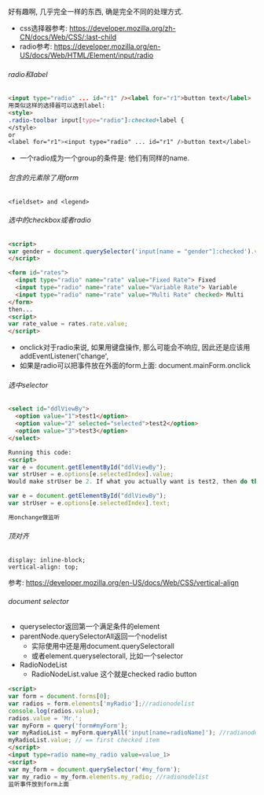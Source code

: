 好有趣啊, 几乎完全一样的东西, 确是完全不同的处理方式.

- css选择器参考: https://developer.mozilla.org/zh-CN/docs/Web/CSS/:last-child
- radio参考: https://developer.mozilla.org/en-US/docs/Web/HTML/Element/input/radio



###### radio和label

```html
<input type="radio" ... id="r1" /><label for="r1">button text</label>
用类似这样的选择器可以选到label: 
<style>
.radio-toolbar input[type="radio"]:checked+label {
</style>
or
<label for="r1"><input type="radio" ... id="r1" />button text</label>
```

- 一个radio成为一个group的条件是: 他们有同样的name.

###### 包含的元素除了用form

```
<fieldset> and <legend>
```

###### 选中的checkbox或者radio

```html
<script>
var gender = document.querySelector('input[name = "gender"]:checked').value;
</script>

<form id="rates">
  <input type="radio" name="rate" value="Fixed Rate"> Fixed
  <input type="radio" name="rate" value="Variable Rate"> Variable
  <input type="radio" name="rate" value="Multi Rate" checked> Multi
</form>
then...
<script>
var rate_value = rates.rate.value;
</script>
```

- onclick对于radio来说, 如果用键盘操作, 那么可能会不响应, 因此还是应该用addEventListener('change', 
- 如果是radio可以把事件放在外面的form上面: document.mainForm.onclick

###### 选中selector

```html
<select id="ddlViewBy">
  <option value="1">test1</option>
  <option value="2" selected="selected">test2</option>
  <option value="3">test3</option>
</select>

Running this code:
<script>
var e = document.getElementById("ddlViewBy");
var strUser = e.options[e.selectedIndex].value;
Would make strUser be 2. If what you actually want is test2, then do this:

var e = document.getElementById("ddlViewBy");
var strUser = e.options[e.selectedIndex].text;

用onchange做监听
```





###### 顶对齐

```
display: inline-block;
vertical-align: top;
```

参考: https://developer.mozilla.org/en-US/docs/Web/CSS/vertical-align



###### document selector

- queryselector返回第一个满足条件的element
- parentNode.querySelectorAll返回一个nodelist
  - 实际使用中还是用document.querySelectorall
  - 或者element.queryselectorall, 比如一个selector
- RadioNodeList 
  - RadioNodeList.value 这个就是checked radio button

```html
<script>
var form = document.forms[0];
var radios = form.elements['myRadio'];//radionodelist
console.log(radios.value);
radios.value = 'Mr.';
var myForm = query('form#myForm');
var myRadioList = myForm.queryAll('input[name=radioName]'); //radianodelist
myRadioList.value; // == first checked item
</script>
<input type=radio name=my_radio value=value_1>
<script>
var my_form = document.querySelector('#my_form');
var my_radio = my_form.elements.my_radio; //radionodelist
监听事件放到form上面
```

